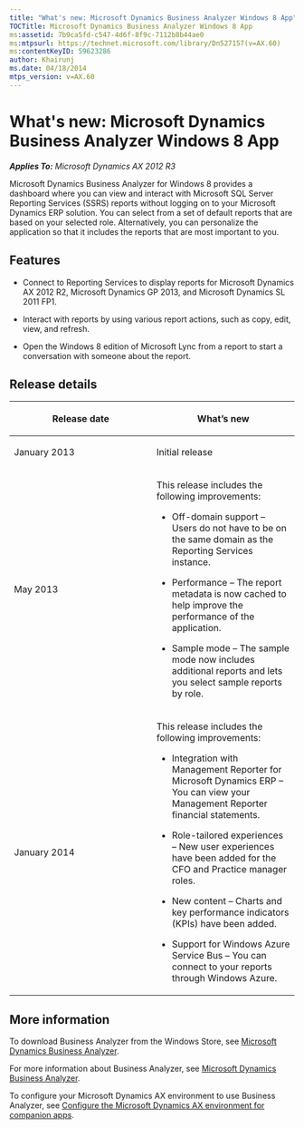 ```yaml
---
title: "What's new: Microsoft Dynamics Business Analyzer Windows 8 App"
TOCTitle: Microsoft Dynamics Business Analyzer Windows 8 App
ms:assetid: 7b9ca5fd-c547-4d6f-8f9c-7112b8b44ae0
ms:mtpsurl: https://technet.microsoft.com/library/Dn527157(v=AX.60)
ms:contentKeyID: 59623286
author: Khairunj
ms.date: 04/18/2014
mtps_version: v=AX.60
---
```


# What's new: Microsoft Dynamics Business Analyzer Windows 8 App 


_**Applies To:** Microsoft Dynamics AX 2012 R3_

Microsoft Dynamics Business Analyzer for Windows 8 provides a dashboard where you can view and interact with Microsoft SQL Server Reporting Services (SSRS) reports without logging on to your Microsoft Dynamics ERP solution. You can select from a set of default reports that are based on your selected role. Alternatively, you can personalize the application so that it includes the reports that are most important to you.

## Features

  - Connect to Reporting Services to display reports for Microsoft Dynamics AX 2012 R2, Microsoft Dynamics GP 2013, and Microsoft Dynamics SL 2011 FP1.

  - Interact with reports by using various report actions, such as copy, edit, view, and refresh.

  - Open the Windows 8 edition of Microsoft Lync from a report to start a conversation with someone about the report.

## Release details

<table>
<colgroup>
<col style="width: 50%" />
<col style="width: 50%" />
</colgroup>
<thead>
<tr class="header">
<th><p>Release date</p></th>
<th><p>What’s new</p></th>
</tr>
</thead>
<tbody>
<tr class="odd">
<td><p>January 2013</p></td>
<td><p>Initial release</p></td>
</tr>
<tr class="even">
<td><p>May 2013</p></td>
<td><p>This release includes the following improvements:</p>
<ul>
<li><p>Off-domain support – Users do not have to be on the same domain as the Reporting Services instance.</p></li>
<li><p>Performance – The report metadata is now cached to help improve the performance of the application.</p></li>
<li><p>Sample mode – The sample mode now includes additional reports and lets you select sample reports by role.</p></li>
</ul></td>
</tr>
<tr class="odd">
<td><p>January 2014</p></td>
<td><p>This release includes the following improvements:</p>
<ul>
<li><p>Integration with Management Reporter for Microsoft Dynamics ERP – You can view your Management Reporter financial statements.</p></li>
<li><p>Role-tailored experiences – New user experiences have been added for the CFO and Practice manager roles.</p></li>
<li><p>New content – Charts and key performance indicators (KPIs) have been added.</p></li>
<li><p>Support for Windows Azure Service Bus – You can connect to your reports through Windows Azure.</p></li>
</ul></td>
</tr>
</tbody>
</table>


## More information

To download Business Analyzer from the Windows Store, see [Microsoft Dynamics Business Analyzer](http://apps.microsoft.com/windows/en-us/app/microsoft-dynamics-business/a68e5f35-e5c3-4bf8-8427-2bfdfa01fd72).

For more information about Business Analyzer, see [Microsoft Dynamics Business Analyzer](https://technet.microsoft.com/library/dn508393\(v=ax.60\)).

To configure your Microsoft Dynamics AX environment to use Business Analyzer, see [Configure the Microsoft Dynamics AX environment for companion apps](http://go.microsoft.com/fwlink/?linkid=281929%26clcid=0x409).

  


